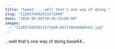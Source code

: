 ```yaml
---
title: "tweet: ...well that's one way of doing "
slug: "1126574692813271040"
date: "2019-05-09T19:48:32+00:00"
images:
  - "1126574692813271040-D6JltWxU0AAKn63.jpg"
---
```

...well that's one way of doing base64... 